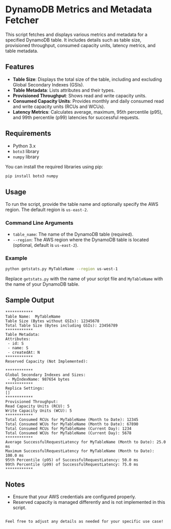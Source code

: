 # DynamoDB Metrics and Metadata Fetcher

This script fetches and displays various metrics and metadata for a specified DynamoDB table. It includes details such as table size, provisioned throughput, consumed capacity units, latency metrics, and table metadata.

## Features

- **Table Size**: Displays the total size of the table, including and excluding Global Secondary Indexes (GSIs).
- **Table Metadata**: Lists attributes and their types.
- **Provisioned Throughput**: Shows read and write capacity units.
- **Consumed Capacity Units**: Provides monthly and daily consumed read and write capacity units (RCUs and WCUs).
- **Latency Metrics**: Calculates average, maximum, 95th percentile (p95), and 99th percentile (p99) latencies for successful requests.

## Requirements

- Python 3.x
- `boto3` library
- `numpy` library

You can install the required libraries using pip:

```bash
pip install boto3 numpy
```

## Usage

To run the script, provide the table name and optionally specify the AWS region. The default region is `us-east-2`.

### Command Line Arguments

- `table_name`: The name of the DynamoDB table (required).
- `--region`: The AWS region where the DynamoDB table is located (optional, default is `us-east-2`).

### Example

```bash
python getstats.py MyTableName --region us-west-1
```

Replace `getstats.py` with the name of your script file and `MyTableName` with the name of your DynamoDB table.

## Sample Output

```
************
Table Name:  MyTableName
Table Size (Bytes without GSIs): 12345678
Total Table Size (Bytes including GSIs): 23456789
************
Table Metadata:
Attributes:
 - id: S
 - name: S
 - createdAt: N
************
Reserved Capacity (Not Implemented):

************
Global Secondary Indexes and Sizes:
 - MyIndexName: 987654 bytes
************
Replica Settings:
[]
************
Provisioned Throughput:
Read Capacity Units (RCU): 5
Write Capacity Units (WCU): 5
************
Total Consumed RCUs for MyTableName (Month to Date): 12345
Total Consumed WCUs for MyTableName (Month to Date): 67890
Total Consumed RCUs for MyTableName (Current Day): 1234
Total Consumed WCUs for MyTableName (Current Day): 5678
************
Average SuccessfulRequestLatency for MyTableName (Month to Date): 25.0 ms
Maximum SuccessfulRequestLatency for MyTableName (Month to Date): 100.0 ms
95th Percentile (p95) of SuccessfulRequestLatency: 50.0 ms
99th Percentile (p99) of SuccessfulRequestLatency: 75.0 ms
************
```

## Notes

- Ensure that your AWS credentials are configured properly.
- Reserved capacity is managed differently and is not implemented in this script.
```

Feel free to adjust any details as needed for your specific use case!
